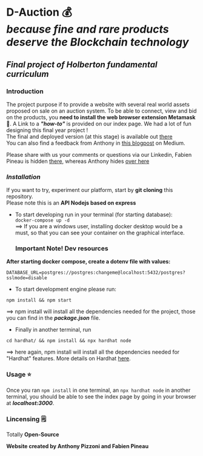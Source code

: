 
# **D-Auction** :moneybag: <br> <em>because fine and rare products deserve the Blockchain technology</em>

## <i>Final project of Holberton fundamental curriculum</i> <br>

### **Introduction**

The project purpose if to provide a website with several real world assets proposed on sale on an auction system. To be able to connect, view and bid on the products, you **need to install the web browser extension Metamask :fox_face:**. A Link to a **_"how-to"_** is provided on our index page. We had a lot of fun designing this final year project ! <br>
The final and deployed version (at this stage) is available out [there](https://dauction-test1.herokuapp.com) <br>
You can also find a feedback from Anthony in [this blogpost](https://medium.com/@4984_30211/holberton-school-final-project-story-9ba069fd44c8) on Medium.

Please share with us your comments or questions via our Linkedin, Fabien Pineau is hidden [there](https://www.linkedin.com/in/fabien-pineau-a08686231/), whereas Anthony hides [over here](https://www.linkedin.com/in/anthony-pizzoni-794517233/)

### **_Installation_**

If you want to try, experiment our platform, start by **git cloning** this repository. <br>
Please note this is an **API Nodejs based on express**

- To start developing run in your terminal (for starting database): <br>
  `docker-compose up -d ` <br>
  ==> If you are a windows user, installing docker desktop would be a must, so that you can see your container on the graphical interface.

  ### Important Note! Dev resources

**After starting docker compose, create a dotenv file with values:**

```
DATABASE_URL=postgres://postgres:changeme@localhost:5432/postgres?sslmode=disable
```

- To start development engine please run:

`npm install && npm start`

==> npm install will install all the dependencies needed for the project, those you can find in the **_package.json_** file.

- Finally in another terminal, run

`cd hardhat/ && npm install && npx hardhat node`

==> here again, npm install will install all the dependencies needed for "Hardhat" features. More details on Hardhat [here](https://hardhat.org/tutorial).

### **Usage** :star: <br>

Once you ran `npm install` in one terminal, an `npx hardhat node` in another terminal, you should be able to see the index page by going in your browser at **_localhost:3000_**.

### **Lincensing** :spiral_notepad:

Totally **Open-Source**

<b>Website created by Anthony Pizzoni and Fabien Pineau<b>

